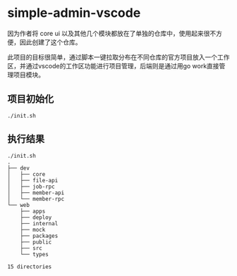 # simple-admin-vscode
因为作者将 core ui 以及其他几个模块都放在了单独的仓库中，使用起来很不方便，因此创建了这个仓库。

此项目的目标很简单，通过脚本一键拉取分布在不同仓库的官方项目放入一个工作区，并通过vscode的工作区功能进行项目管理，后端则是通过用go work直接管理项目模块。

## 项目初始化
``` shell
./init.sh
```
## 执行结果
```
./init.sh
.
├── dev
│   ├── core
│   ├── file-api
│   ├── job-rpc
│   ├── member-api
│   └── member-rpc
└── web
    ├── apps
    ├── deploy
    ├── internal
    ├── mock
    ├── packages
    ├── public
    ├── src
    └── types

15 directories
```
